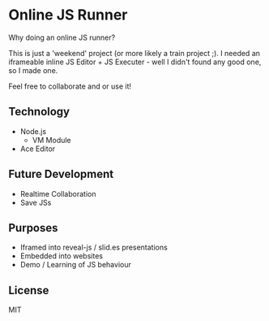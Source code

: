 # Online JS Runner

Why doing an online JS runner?

This is just a 'weekend' project (or more likely a train project ;). I needed an iframeable inline JS Editor + JS Executer - well I didn't found any good one, so I made one.

Feel free to collaborate and or use it!

## Technology

* Node.js
  * VM Module
* Ace Editor

## Future Development

* Realtime Collaboration
* Save JSs

## Purposes

* Iframed into reveal-js / slid.es presentations
* Embedded into websites
* Demo / Learning of JS behaviour

## License

MIT 